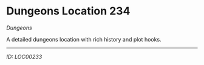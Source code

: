 # Dungeons Location 234

*Dungeons*

A detailed dungeons location with rich history and plot hooks.

---
*ID: LOC00233*